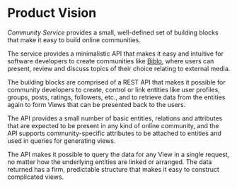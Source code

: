 # Product Vision

*Community Service* provides a small, well-defined set of building blocks that make it easy to build online communities.

The service provides a minimalistic API that makes it easy and intuitive for software developers to create communities like [Biblo](https://biblo.dk/), where users can present, review and discuss topics of their choice relating to external media.

The building blocks are comprised of a REST API that makes it possible for community developers to create, control or link entities like user profiles, groups, posts, ratings, followers, etc., and to retrieve data from the entities again to form Views that can be presented back to the users.

The API provides a small number of basic entities, relations and attributes that are expected to be present in any kind of online community, and the API supports community-specific attributes to be attached to entities and used in queries for generating views.

The API makes it possible to query the data for any View in a single request, no matter how the underlying entities are linked or arranged.  The data returned has a firm, predictable structure that makes it easy to construct complicated views.

